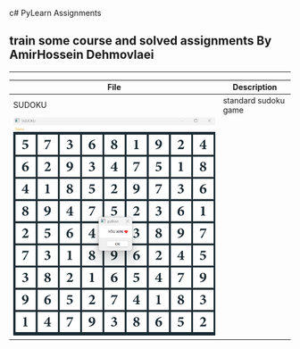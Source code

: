 c# PyLearn Assignments
## train some course and solved assignments By AmirHossein Dehmovlaei

---
| File                            | Description          |
|---------------------------------|----------------------|
| SUDOKU                          | standard sudoku game |
| ![concentric](../23/sudoku.png) |                      |
